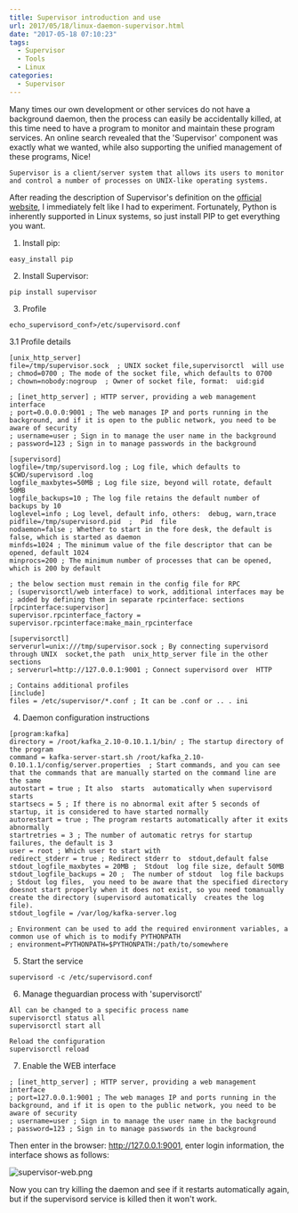 ```yaml
---
title: Supervisor introduction and use
url: 2017/05/18/linux-daemon-supervisor.html
date: "2017-05-18 07:10:23"
tags:
  - Supervisor
  - Tools
  - Linux
categories:
  - Supervisor
---
```


Many times our own development or other services do not have a background daemon, then the process can easily be accidentally killed, at this time need to have a program to monitor and maintain these program services. An online search revealed that the 'Supervisor' component was exactly what we wanted, while also supporting the unified management of these programs, Nice!

<!--more-->

```
Supervisor is a client/server system that allows its users to monitor and control a number of processes on UNIX-like operating systems.
```
After reading the description of Supervisor's definition on the [official website](http://www.supervisord.org/), I immediately felt like I had to experiment. Fortunately, Python is inherently supported in Linux systems, so just install PIP to get everything you want.

1. Install pip:

```
easy_install pip
```

2. Install Supervisor:

```
pip install supervisor
```

3. Profile

```
echo_supervisord_conf>/etc/supervisord.conf
```

3.1 Profile details

```
[unix_http_server]
file=/tmp/supervisor.sock  ; UNIX socket file,supervisorctl  will use
; chmod=0700 ; The mode of the socket file, which defaults to 0700
; chown=nobody:nogroup  ; Owner of socket file, format:  uid:gid

; [inet_http_server] ; HTTP server, providing a web management interface
; port=0.0.0.0:9001 ; The web manages IP and ports running in the background, and if it is open to the public network, you need to be aware of security
; username=user ; Sign in to manage the user name in the background
; password=123 ; Sign in to manage passwords in the background

[supervisord]
logfile=/tmp/supervisord.log ; Log file, which defaults to $CWD/supervisord .log
logfile_maxbytes=50MB ; Log file size, beyond will rotate, default 50MB
logfile_backups=10 ; The log file retains the default number of backups by 10
loglevel=info ; Log level, default info, others:  debug, warn,trace
pidfile=/tmp/supervisord.pid  ;  Pid  file
nodaemon=false ; Whether to start in the fore desk, the default is false, which is started as daemon
minfds=1024 ; The minimum value of the file descriptor that can be opened, default 1024
minprocs=200 ; The minimum number of processes that can be opened, which is 200 by default

; the below section must remain in the config file for RPC
; (supervisorctl/web interface) to work, additional interfaces may be
; added by defining them in separate rpcinterface: sections
[rpcinterface:supervisor]
supervisor.rpcinterface_factory = supervisor.rpcinterface:make_main_rpcinterface

[supervisorctl]
serverurl=unix:///tmp/supervisor.sock ; By connecting supervisord through UNIX  socket,the path  unix_http_server file in the other sections
; serverurl=http://127.0.0.1:9001 ; Connect supervisord over  HTTP

; Contains additional profiles
[include]
files = /etc/supervisor/*.conf ; It can be .conf or .. . ini
```

4. Daemon configuration instructions

```
[program:kafka]
directory = /root/kafka_2.10-0.10.1.1/bin/ ; The startup directory of the program
command = kafka-server-start.sh /root/kafka_2.10-0.10.1.1/config/server.properties  ; Start commands, and you can see that the commands that are manually started on the command line are the same
autostart = true ; It also  starts  automatically when supervisord starts
startsecs = 5 ; If there is no abnormal exit after 5 seconds of startup, it is considered to have started normally
autorestart = true ; The program restarts automatically after it exits abnormally
startretries = 3 ; The number of automatic retrys for startup failures, the default is 3
user = root ; Which user to start with
redirect_stderr = true ; Redirect stderr to  stdout,default false
stdout_logfile_maxbytes = 20MB ;  Stdout  log file size, default 50MB
stdout_logfile_backups = 20 ;  The number of stdout  log file backups
; Stdout log files,  you need to be aware that the specified directory doesnot start properly when it does not exist, so you need tomanually create the directory (supervisord automatically  creates the log file).
stdout_logfile = /var/log/kafka-server.log

; Environment can be used to add the required environment variables, a common use of which is to modify PYTHONPATH
; environment=PYTHONPATH=$PYTHONPATH:/path/to/somewhere
```

5. Start the service

```
supervisord -c /etc/supervisord.conf
```

6. Manage theguardian process with 'supervisorctl'

```
All can be changed to a specific process name
supervisorctl status all
supervisorctl start all

Reload the configuration
supervisorctl reload
```

7. Enable the WEB interface

```
; [inet_http_server] ; HTTP server, providing a web management interface
; port=127.0.0.1:9001 ; The web manages IP and ports running in the background, and if it is open to the public network, you need to be aware of security
; username=user ; Sign in to manage the user name in the background
; password=123 ; Sign in to manage passwords in the background
```

Then enter in the browser: http://127.0.0.1:9001, enter login information, the interface shows as follows:

![supervisor-web.png](//imgs.lisenhui.cn/blog/2017/05-18-supervisor-web.png)

Now you can try killing the daemon and see if it restarts automatically again, but if the supervisord service is killed then it won't work.

